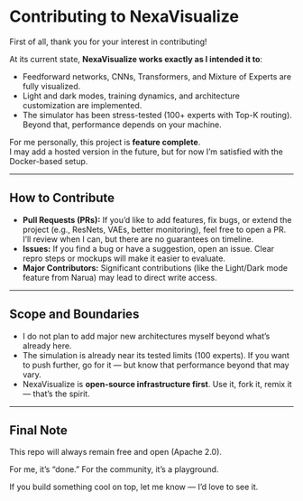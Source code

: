 # Contributing to NexaVisualize

First of all, thank you for your interest in contributing!  

At its current state, **NexaVisualize works exactly as I intended it to**:  
- Feedforward networks, CNNs, Transformers, and Mixture of Experts are fully visualized.  
- Light and dark modes, training dynamics, and architecture customization are implemented.  
- The simulator has been stress-tested (100+ experts with Top-K routing). Beyond that, performance depends on your machine.  

For me personally, this project is **feature complete**.  
I may add a hosted version in the future, but for now I’m satisfied with the Docker-based setup.  

---

## How to Contribute
- **Pull Requests (PRs):** If you’d like to add features, fix bugs, or extend the project (e.g., ResNets, VAEs, better monitoring), feel free to open a PR. I’ll review when I can, but there are no guarantees on timeline.  
- **Issues:** If you find a bug or have a suggestion, open an issue. Clear repro steps or mockups will make it easier to evaluate.  
- **Major Contributors:** Significant contributions (like the Light/Dark mode feature from Narua) may lead to direct write access.  

---

## Scope and Boundaries
- I do not plan to add major new architectures myself beyond what’s already here.  
- The simulation is already near its tested limits (100 experts). If you want to push further, go for it — but know that performance beyond that may vary.  
- NexaVisualize is **open-source infrastructure first**. Use it, fork it, remix it — that’s the spirit.  

---

## Final Note
This repo will always remain free and open (Apache 2.0).  

For me, it’s “done.” For the community, it’s a playground.  

If you build something cool on top, let me know — I’d love to see it.  
